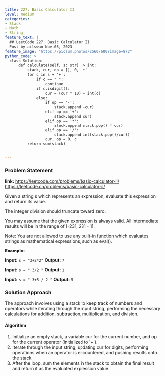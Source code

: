 ```yaml
---
title: 227. Basic Calculator II
level: medium
categories:
- Stack
- Math
- String
feature_text: |
  ## LeetCode 227. Basic Calculator II
  Post by ailswan Nov.05, 2023
feature_image: "https://picsum.photos/2560/600?image=872"
python_code: >
  class Solution:
      def calculate(self, s: str) -> int:
          stack, cur, op = [], 0, '+'
          for c in s + '+':
              if c == " ":
                  continue
              if c.isdigit():
                  cur = (cur * 10) + int(c)
              else:
                  if op == '-':
                      stack.append(-cur)
                  elif op == '+':
                      stack.append(cur)
                  elif op == '*':
                      stack.append(stack.pop() * cur)
                  elif op == '/':
                      stack.append(int(stack.pop()/cur))
                  cur, op = 0, c
          return sum(stack)

   
---
```


### Problem Statement
**link:**
https://leetcode.com/problems/basic-calculator-ii/
https://leetcode.cn/problems/basic-calculator-ii/
 
Given a string s which represents an expression, evaluate this expression and return its value. 

The integer division should truncate toward zero.

You may assume that the given expression is always valid. All intermediate results will be in the range of [-231, 231 - 1].

Note: You are not allowed to use any built-in function which evaluates strings as mathematical expressions, such as eval().


**Example:**

**Input:** `s = "3+2*2"`
**Output:** `7`
 
**Input:** `s = " 3/2 "`
**Output:** `1`
 
**Input:** `s = " 3+5 / 2 "`
**Output:** `5`

### Solution Approach
The approach involves using a stack to keep track of numbers and operators while iterating through the input string, performing the necessary calculations for addition, subtraction, multiplication, and division.

#### Algorithm
1. Initialize an empty stack, a variable cur for the current number, and op for the current operator (initialized to '+').
2. Iterate through the input string, updating cur for digits, performing operations when an operator is encountered, and pushing results onto the stack.
3. After the loop, sum the elements in the stack to obtain the final result and return it as the evaluated expression value.